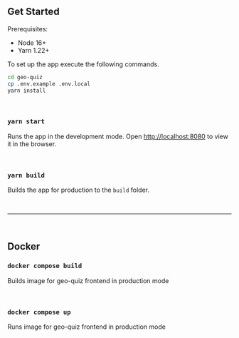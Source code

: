 ## Get Started

Prerequisites:

- Node 16+
- Yarn 1.22+

To set up the app execute the following commands.

```bash
cd geo-quiz
cp .env.example .env.local
yarn install
```

<br/>

### `yarn start`

Runs the app in the development mode.
Open [http://localhost:8080](http://localhost:8080) to view it in the browser.

<br/>

### `yarn build`

Builds the app for production to the `build` folder.

<br/>

---

<br/>

## Docker

### `docker compose build`

Builds image for geo-quiz frontend in production mode

<br/>

### `docker compose up`

Runs image for geo-quiz frontend in production mode
